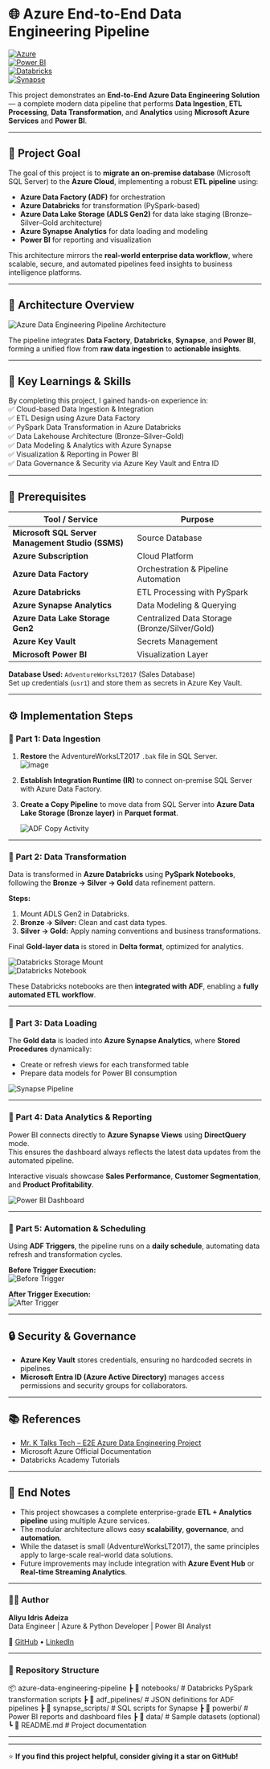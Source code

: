 # 🌐 Azure End-to-End Data Engineering Pipeline  

[![Azure](https://img.shields.io/badge/Platform-Microsoft%20Azure-blue)](https://azure.microsoft.com)  
[![Power BI](https://img.shields.io/badge/Visualization-Power%20BI-yellow)](https://powerbi.microsoft.com)  
[![Databricks](https://img.shields.io/badge/Compute-Azure%20Databricks-orange)](https://azure.microsoft.com/en-us/products/databricks/)  
[![Synapse](https://img.shields.io/badge/Analytics-Azure%20Synapse%20Analytics-lightblue)](https://azure.microsoft.com/en-us/products/synapse-analytics/)  

This project demonstrates an **End-to-End Azure Data Engineering Solution** — a complete modern data pipeline that performs **Data Ingestion**, **ETL Processing**, **Data Transformation**, and **Analytics** using **Microsoft Azure Services** and **Power BI**.  

---

## 🎯 Project Goal  

The goal of this project is to **migrate an on-premise database** (Microsoft SQL Server) to the **Azure Cloud**, implementing a robust **ETL pipeline** using:  

- **Azure Data Factory (ADF)** for orchestration  
- **Azure Databricks** for transformation (PySpark-based)  
- **Azure Data Lake Storage (ADLS Gen2)** for data lake staging (Bronze–Silver–Gold architecture)  
- **Azure Synapse Analytics** for data loading and modeling  
- **Power BI** for reporting and visualization  

This architecture mirrors the **real-world enterprise data workflow**, where scalable, secure, and automated pipelines feed insights to business intelligence platforms.  

---

## 🧭 Architecture Overview  

![Azure Data Engineering Pipeline Architecture](https://github.com/Drisatech/Azure-End-To-End-Data-Engineering-Project-For-Sales-Data-Analysis/blob/main/Images/Arc%20img.png)

The pipeline integrates **Data Factory**, **Databricks**, **Synapse**, and **Power BI**, forming a unified flow from **raw data ingestion** to **actionable insights**.

---

## 🧠 Key Learnings & Skills  

By completing this project, I gained hands-on experience in:  
✅ Cloud-based Data Ingestion & Integration  
✅ ETL Design using Azure Data Factory  
✅ PySpark Data Transformation in Azure Databricks  
✅ Data Lakehouse Architecture (Bronze–Silver–Gold)  
✅ Data Modeling & Analytics with Azure Synapse  
✅ Visualization & Reporting in Power BI  
✅ Data Governance & Security via Azure Key Vault and Entra ID  

---

## 🧩 Prerequisites  

| Tool / Service | Purpose |
|-----------------|----------|
| **Microsoft SQL Server Management Studio (SSMS)** | Source Database |
| **Azure Subscription** | Cloud Platform |
| **Azure Data Factory** | Orchestration & Pipeline Automation |
| **Azure Databricks** | ETL Processing with PySpark |
| **Azure Synapse Analytics** | Data Modeling & Querying |
| **Azure Data Lake Storage Gen2** | Centralized Data Storage (Bronze/Silver/Gold) |
| **Azure Key Vault** | Secrets Management |
| **Microsoft Power BI** | Visualization Layer |

**Database Used:** `AdventureWorksLT2017` (Sales Database)  
Set up credentials (`usr1`) and store them as secrets in Azure Key Vault.

---

## ⚙️ Implementation Steps  

### 🔹 Part 1: Data Ingestion  

1. **Restore** the AdventureWorksLT2017 `.bak` file in SQL Server.  
   ![image](https://github.com/Drisatech/Azure-End-To-End-Data-Engineering-Project-For-Sales-Data-Analysis/blob/main/Images/IMG_20251029_190608.png)  

2. **Establish Integration Runtime (IR)** to connect on-premise SQL Server with Azure Data Factory.  
3. **Create a Copy Pipeline** to move data from SQL Server into **Azure Data Lake Storage (Bronze layer)** in **Parquet format**.  

   ![ADF Copy Activity](https://github.com/Drisatech/Azure-End-To-End-Data-Engineering-Project-For-Sales-Data-Analysis/blob/main/Images/299250973-d2126d21-6f67-4fd1-bfa8-0902c5182ddc.png)

---

### 🔹 Part 2: Data Transformation  

Data is transformed in **Azure Databricks** using **PySpark Notebooks**, following the **Bronze → Silver → Gold** data refinement pattern.  

**Steps:**
1. Mount ADLS Gen2 in Databricks.  
2. **Bronze → Silver:** Clean and cast data types.  
3. **Silver → Gold:** Apply naming conventions and business transformations.  

Final **Gold-layer data** is stored in **Delta format**, optimized for analytics.  

![Databricks Storage Mount](https://github.com/Drisatech/Azure-End-To-End-Data-Engineering-Project-For-Sales-Data-Analysis/blob/main/Images/IMG_20251029_205737.png)  
![Databricks Notebook](https://github.com/Drisatech/Azure-End-To-End-Data-Engineering-Project-For-Sales-Data-Analysis/blob/main/Images/299253166-782503d8-453b-4bc4-8b24-5a2417bff378.png)  

These Databricks notebooks are then **integrated with ADF**, enabling a **fully automated ETL workflow**.  

---

### 🔹 Part 3: Data Loading  

The **Gold data** is loaded into **Azure Synapse Analytics**, where **Stored Procedures** dynamically:  
- Create or refresh views for each transformed table  
- Prepare data models for Power BI consumption  

![Synapse Pipeline](https://github.com/Shashi42/Azure-End-to-End-Sales-Data-Analytics-Pipeline/assets/26250463/7f935213-4dd9-471a-aa24-bc4b1c68f41b)

---

### 🔹 Part 4: Data Analytics & Reporting  

Power BI connects directly to **Azure Synapse Views** using **DirectQuery** mode.  
This ensures the dashboard always reflects the latest data updates from the automated pipeline.  

Interactive visuals showcase **Sales Performance**, **Customer Segmentation**, and **Product Profitability**.  

![Power BI Dashboard](https://github.com/zBalachandar/AdventureWorks-Sales-Data-Analytics-Azure-Data-Engineering-End-to-End-Project/blob/main/PowerBI%20files/PowerBI%20Reporting%20output.png)

---

### 🔹 Part 5: Automation & Scheduling  

Using **ADF Triggers**, the pipeline runs on a **daily schedule**, automating data refresh and transformation cycles.  

**Before Trigger Execution:**  
![Before Trigger](https://github.com/Shashi42/Azure-End-to-End-Sales-Data-Analytics-Pipeline/assets/26250463/51405c5f-331a-4bbd-83cf-439f91ca2525)  

**After Trigger Execution:**  
![After Trigger](https://github.com/Shashi42/Azure-End-to-End-Sales-Data-Analytics-Pipeline/assets/26250463/578aca35-89b1-4a31-b1e0-27fb7fd923ed)

---

## 🔒 Security & Governance  

- **Azure Key Vault** stores credentials, ensuring no hardcoded secrets in pipelines.  
- **Microsoft Entra ID (Azure Active Directory)** manages access permissions and security groups for collaborators.  

---

## 📚 References  

- [Mr. K Talks Tech – E2E Azure Data Engineering Project](https://www.youtube.com/watch?v=iQ41WqhHglk&t=3624s)  
- Microsoft Azure Official Documentation  
- Databricks Academy Tutorials  

---

## 🧾 End Notes  

- This project showcases a complete enterprise-grade **ETL + Analytics pipeline** using multiple Azure services.  
- The modular architecture allows easy **scalability**, **governance**, and **automation**.  
- While the dataset is small (AdventureWorksLT2017), the same principles apply to large-scale real-world data solutions.  
- Future improvements may include integration with **Azure Event Hub** or **Real-time Streaming Analytics**.  

---

### 👨‍💻 Author  
**Aliyu Idris Adeiza**  
Data Engineer | Azure & Python Developer | Power BI Analyst  

🔗 [GitHub](https://github.com/Drisatech) • [LinkedIn](https://linkedin.com/in/aliyu-idris-adeiza)  

---

### 📁 Repository Structure

📦 azure-data-engineering-pipeline
┣ 📂 notebooks/             # Databricks PySpark transformation scripts
┣ 📂 adf_pipelines/         # JSON definitions for ADF pipelines
┣ 📂 synapse_scripts/       # SQL scripts for Synapse
┣ 📂 powerbi/               # Power BI reports and dashboard files
┣ 📂 data/                  # Sample datasets (optional)
┗ 📜 README.md              # Project documentation

---

---

⭐ **If you find this project helpful, consider giving it a star on GitHub!**
